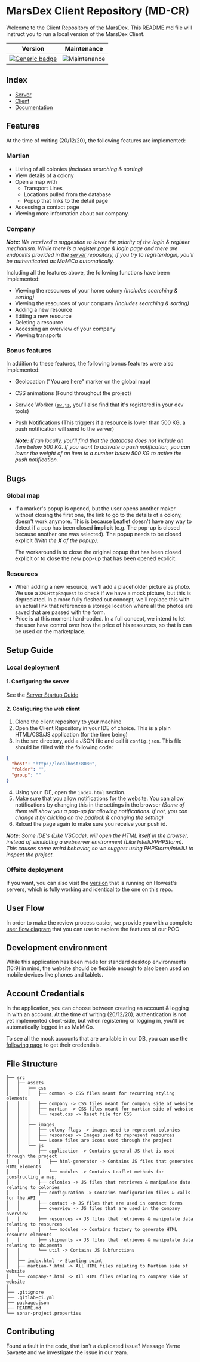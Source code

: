 # MarsDex Client Repository (MD-CR)
Welcome to the Client Repository of the MarsDex. This README.md file will instruct you to run a local version of the MarsDex Client.

|Version|Maintenance|
|---|---|
|[![Generic badge](https://img.shields.io/badge/Version-Live-blue.svg)](https://shields.io/)|![Maintenance](https://img.shields.io/badge/Maintained%3F-yes-green.svg)|

## Index
* [Server](https://git.ti.howest.be/TI/2020-2021/s3/project-ii/projects/groep-23/server)
* [Client](https://git.ti.howest.be/TI/2020-2021/s3/project-ii/projects/groep-23/client)
* [Documentation](https://git.ti.howest.be/TI/2020-2021/s3/project-ii/projects/groep-23/documentation)
## Features
At the time of writing (20/12/20), the following features are implemented:
### Martian
- Listing of all colonies  *(Includes searching & sorting)*
- View details of a colony
- Open a map with 
    - Transport Lines
    - Locations pulled from the database
    - Popup that links to the detail page
- Accessing a contact page
- Viewing more information about our company.
### Company
***Note:** We received a suggestion to lower the priority of the login & register mechanism. While there is a register page & login page and there are endpoints provided in the [server](https://git.ti.howest.be/TI/2020-2021/s3/project-ii/projects/groep-23/server) repository, if you try to register/login, you'll be authenticated as MaMiCo automatically.*

Including all the features above, the following functions have been implemented:
- Viewing the resources of your home colony *(Includes searching & sorting)*
- Viewing the resources of your company *(Includes searching & sorting)*
- Adding a new resource
- Editing a new resource
- Deleting a resource
- Accessing an overview of your company
- Viewing transports

### Bonus features
In addition to these features, the following bonus features were also implemented:
- Geolocation ("You are here" marker on the global map)
- CSS animations (Found throughout the project)
- Service Worker ([`sw.js`](https://git.ti.howest.be/TI/2020-2021/s3/project-ii/projects/groep-23/client/-/blob/master/src/sw.js), you'll also find that it's registered in your dev tools)
- Push Notifications (This triggers if a resource is lower than 500 KG, a push notification will send to the server)

  ***Note:** If run locally, you'll find that the database does not include an item below 500 KG. If you want to activate a push notification, you can lower the weight of an item to a number below 500 KG to active the push notification.*

## Bugs
### Global map
- If a marker's popup is opened, but the user opens another maker without closing the first one, the link to go to the details of a colony, doesn't work anymore.
  This is because Leaflet doesn't have any way to detect if a pop has been closed **implicit** (e.g. The pop-up is closed because another one was selected). The popup needs to be closed explicit *(With the **X** of the popup)*.
  
  The workaround is to close the original popup that has been closed explicit or to close the new pop-up that has been opened explicit. 
### Resources
- When adding a new resource, we'll add a placeholder picture as photo. We use a `XMLHttpRequest` to check if we have a mock picture, but this is depreciated. In a more fully fleshed out concept, we'll replace this with an actual link that references a storage location where all the photos are saved that are passed with the form.
- Price is at this moment hard-coded. In a full concept, we intend to let the user have control over how the price of his resources, so that is can be used on the marketplace.

## Setup Guide
### Local deployment
#### 1. Configuring the server
See the [Server Startup Guide](https://git.ti.howest.be/TI/2020-2021/s3/project-ii/projects/groep-23/server#how-to-start)
#### 2. Configuring the web client
1. Clone the client repository to your machine
2. Open the Client Repository in your IDE of choice. This is a plain HTML/CSS/JS application (for the time being)
3. In the `src` directory, add a JSON file and call it `config.json`. This file should be filled with the following code:
```json
{
  "host": "http://localhost:8080",
  "folder": "",
  "group": ""
}
```
4. Using your IDE, open the `index.html` section.
5. Make sure that you allow notifications for the website. You can allow notifications by changing this in the settings in the browser *(Some of them will show you a pop-up for allowing notifications. If not, you can change it by clicking on the padlock & changing the setting)*
6. Reload the page again to make sure you receive your push id.

***Note:** Some IDE's (Like VSCode), will open the HTML itself in the browser, instead of simulating a webserver environment (Like IntelliJ/PHPStorm). This causes some weird behavior, so we suggest using PHPStorm/IntelliJ to inspect the project.*
### Offsite deployment
If you want, you can also visit the [version](https://project-ii.ti.howest.be/mars-23/) that is running on Howest's servers, which is fully working and identical to the one on this repo.

## User Flow
In order to make the review process easier, we provide you with a complete [user flow diagram](https://git.ti.howest.be/TI/2020-2021/s3/project-ii/projects/groep-23/client/-/wikis/Markdown/User-Flow-SVG) that you can use to explore the features of our POC
## Development environment
While this application has been made for standard desktop environments (16:9) in mind, the website should be flexible enough to also been used on mobile devices like phones and tablets.

## Account Credentials
In the application, you can choose between creating an account & logging in with an account. At the time of writing (20/12/20), authentication is not yet implemented client-side, but when registering or logging in, you'll be automatically logged in as MaMiCo.

To see all the mock accounts that are available in our DB, you can use the [following page](https://git.ti.howest.be/TI/2020-2021/s3/project-ii/projects/groep-23/server/-/wikis/Configuration/Credentials#database-credentials) to get their credentials.
## File Structure
```
├── src
│   ├── assets
│   │   ├── css
│   │   │   ├── common -> CSS files meant for recurring styling elements
│   │   │   ├── company -> CSS files meant for company side of website
│   │   │   ├── martian -> CSS files meant for martian side of website
│   │   │   └── reset.css -> Reset file for CSS
│   │   │
│   │   ├── images
│   │   │   ├── colony-flags -> images used to represent colonies
│   │   │   ├── resources -> Images used to represent resources
│   │   │   └── Loose files are icons used through the project
│   │   └── js
│   │       ├── application -> Contains general JS that is used through the project
│   │       │   ├── html-generator -> Contains JS files that generates HTML elements
│   │       │   └── modules -> Contains Leaflet methods for constructing a map.
│   │       ├── colonies -> JS files that retrieves & manipulate data relating to colonies
│   │       ├── configuration -> Contains configuration files & calls for the API
│   │       ├── contact -> JS files that are used in contact forms
│   │       ├── overview -> JS files that are used in the company overview
│   │       ├── resources -> JS files that retrieves & manipulate data relating to resources
│   │       │   └── modules -> Contains factory to generate HTML resource elements
│   │       ├── shipments -> JS files that retrieves & manipulate data relating to shipments
│   │       └── util -> Contains JS Subfunctions
│   │
│   ├── index.html -> Starting point
│   ├── martian-*.html -> All HTML files relating to Martian side of website
│   └── company-*.html -> All HTML files relating to company side of website
│   
├── .gitignore
├── .gitlab-ci.yml
├── package.json
├── README.md
└── sonar-project.properties
```
## Contributing
Found a fault in the code, that isn't a duplicated issue? Message Yarne Savaete and we investigate the issue in our team.
